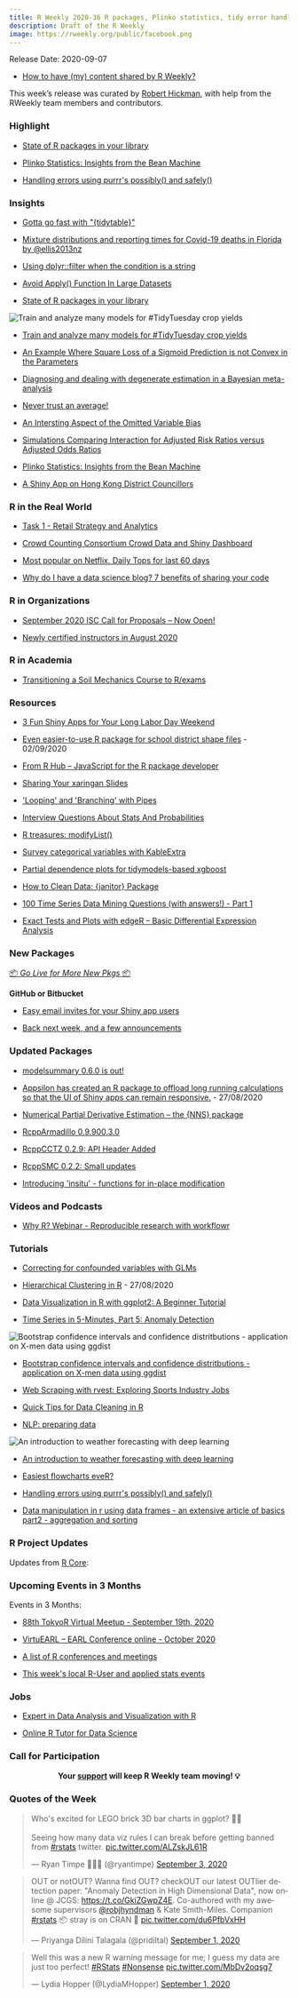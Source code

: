```yaml
---
title: R Weekly 2020-36 R packages, Plinko statistics, tidy error handling
description: Draft of the R Weekly
image: https://rweekly.org/public/facebook.png
---
```


Release Date: 2020-09-07

+ [How to have (my) content shared by R Weekly?](https://github.com/rweekly/rweekly.org#how-to-have-my-content-shared-by-r-weekly)

This week’s release was curated by [Robert Hickman](https://twitter.com/robwhickman), with help from the RWeekly team members and contributors.


###  Highlight

+ [State of R packages in your library](https://blog.r-hub.io/2020/09/03/keep.source/)

+ [Plinko Statistics: Insights from the Bean Machine](https://www.tylermw.com/plinko-statistics-insights-from-the-bean-machine/)

+ [Handling errors using purrr's possibly() and safely()](https://aosmith.rbind.io/2020/08/31/handling-errors/)

### Insights

+ [Gotta go fast with "{tidytable}"](http://www.brodrigues.co/blog/2020-09-05-tidytable/)

+ [Mixture distributions and reporting times for Covid-19 deaths in Florida by @ellis2013nz](http://freerangestats.info/blog/2020/09/06/mixture-distributions)

+ [Using dplyr::filter when the condition is a string](https://statisticaloddsandends.wordpress.com/2020/09/03/using-dplyrfilter-when-the-condition-is-a-string/)

+ [Avoid Apply() Function In Large Datasets](https://predictivehacks.com/avoid-apply-function-in-large-datasets/)

+ [State of R packages in your library](https://blog.r-hub.io/2020/09/03/keep.source/)

![Train and analyze many models for #TidyTuesday crop yields](https://raw.githubusercontent.com/rweekly/image/master/2020-09-07/crops_resized.png)

+ [Train and analyze many models for #TidyTuesday crop yields](https://juliasilge.com/blog/crop-yields/)

+ [An Example Where Square Loss of a Sigmoid Prediction is not Convex in the Parameters](https://win-vector.com/2020/09/01/an-example-where-square-loss-of-a-sigmoid-prediction-is-not-convex-in-the-parameters/)

+ [Diagnosing and dealing with degenerate estimation in a Bayesian meta-analysis](https://www.rdatagen.net/post/diagnosing-and-dealing-with-estimation-issues-in-the-bayesian-meta-analysis/)

+ [Never trust an average!](https://rolkra.github.io/never-trust-an-average/)

+ [An Intersting Aspect of the Omitted Variable Bias](http://skranz.github.io//r/2020/08/31/ovb.html?utm_source=feedburner&utm_medium=feed&utm_campaign=Feed%3A+skranz_R+%28Economics+and+R+%28R+Posts%29%29)

+ [Simulations Comparing Interaction for Adjusted Risk Ratios versus Adjusted Odds Ratios](https://r-posts.com/simulations-comparing-interaction-for-adjusted-risk-ratios-versus-adjusted-odds-ratios/)

+ [Plinko Statistics: Insights from the Bean Machine](https://www.tylermw.com/plinko-statistics-insights-from-the-bean-machine/)

+ [A Shiny App on Hong Kong District Councillors](https://martinctc.github.io/blog/a-shiny-app-on-hong-kong-district-councillors/)

### R in the Real World

+ [Task 1 - Retail Strategy and Analytics](https://shrishtivaish-rblogs.netlify.app/2020/08/task-1-retail-strategy-and-analytics/)

+ [Crowd Counting Consortium Crowd Data and Shiny Dashboard](https://rviews.rstudio.com/2020/08/31/crowd-counting-consortium-crowd-data-and-shiny-dashboard/)

+ [Most popular on Netflix. Daily Tops for last 60 days](https://r-posts.com/most-popular-on-netflix-daily-tops-for-last-60-days/)

+ [Why do I have a data science blog? 7 benefits of sharing your code](https://www.statsandr.com/blog/7-benefits-of-sharing-your-code-in-a-data-science-blog/)


###  R in Organizations

+ [September 2020 ISC Call for Proposals – Now Open!](https://www.r-consortium.org/blog/2020/09/01/september-2020-isc-call-for-proposals-now-open)

+ [Newly certified instructors in August 2020](https://education.rstudio.com/blog/2020/08/august-2020-instructors/)


###  R in Academia

+ [Transitioning a Soil Mechanics Course to R/exams](http://www.r-exams.org/general/uibk_soilmechanics/)



###  Resources

+ [3 Fun Shiny Apps for Your Long Labor Day Weekend](https://blog.rstudio.com/2020/09/04/3-fun-shiny-apps-for-your-long-labor-day-weekend/)

+ [Even easier-to-use R package for school district shape files](https://ivelasq.rbind.io/blog/leaidr2/) - 02/09/2020

+ [From R Hub – JavaScript for the R package developer](https://www.r-consortium.org/blog/2020/08/30/from-r-hub-javascript-for-the-r-package-developer)

+ [Sharing Your xaringan Slides](https://www.garrickadenbuie.com/blog/sharing-xaringan-slides/)

+ ['Looping' and 'Branching' with Pipes](http://daranzolin.github.io/2020-09-03-looping-branching-pipes/)

+ [Interview Questions About Stats And Probabilities](https://predictivehacks.com/interview-questions-about-stats-and-probabilities/)

+ [R treasures: modifyList()](https://petermeissner.de/blog/2020/09/03/utils-treasures-moifyList/)

+ [Survey categorical variables with KableExtra](https://amitlevinson.com/post/printing-survey-table/)

+ [Partial dependence plots for tidymodels-based xgboost](https://aliarsalankazmi.github.io/blog_DA/posts/r/2020/09/03/pdp-xgboost-tidymodels.html)

+ [How to Clean Data: {janitor} Package](https://www.exploringdata.org/post/how-to-clean-data-janitor-package/)

+ [100 Time Series Data Mining Questions (with answers!) - Part 1](https://franzbischoff.rbind.io/posts/100-time-series-part-1/)

+ [Exact Tests and Plots with edgeR – Basic Differential Expression Analysis](https://morphoscape.wordpress.com/2020/09/01/exact-tests-and-plots-with-edger-basic-differential-expression-analysis/)
###  New Packages

<p class="added-hostname"><a href="https://rweekly.org/live" target="_blank" class="externalLink">📦 <i>Go Live for More New Pkgs</i> 📦</a></p>


**GitHub or Bitbucket**

+ [Easy email invites for your Shiny app users ](https://www.tychobra.com/posts/2020-08-26-polished-email-templates/)

+ [Back next week, and a few announcements](https://thierrymoudiki.github.io/blog/2020/09/04/misc/python/quasirandomizednn/nnetsauce)


### Updated Packages

+ [modelsummary 0.6.0 is out!](https://vincentarelbundock.github.io/modelsummary/)

+ [Appsilon has created an R package to offload long running calculations so that the UI of Shiny apps can remain responsive.](https://appsilon.com/shiny-worker-package/) - 27/08/2020

+ [Numerical Partial Derivative Estimation – the {NNS} package](https://r-posts.com/numerical-partial-derivative-estimation/)

+ [RcppArmadillo 0.9.900.3.0](http://dirk.eddelbuettel.com/blog/2020/09/03#rcpparmadillo_0.9.900.3.0)

+ [RcppCCTZ 0.2.9: API Header Added](http://dirk.eddelbuettel.com/blog/2020/08/30#rcppcctz_0.2.9)

+ [RcppSMC 0.2.2: Small updates](http://dirk.eddelbuettel.com/blog/2020/08/30#rcppsmc_0.2.2)

+ [Introducing 'insitu' - functions for in-place modification](https://coolbutuseless.github.io/2020/09/03/introducing-insitu-functions-for-in-place-modification/)


###  Videos and Podcasts

+ [Why R? Webinar - Reproducible research with workflowr](http://r-addict.com/2020/09/01/WhyR-workflowr.html)


###  Tutorials

+ [Correcting for confounded variables with GLMs](http://www.seascapemodels.org/rstats/2020/09/04/correcting-with-glms.html)

+ [Hierarchical Clustering in R](http://iamhamid.com/post/hierarchical_clustering_tutorial/) - 27/08/2020

+ [Data Visualization in R with ggplot2: A Beginner Tutorial](https://www.dataquest.io/blog/data-visualization-in-r-with-ggplot2-a-beginner-tutorial/)

+ [Time Series in 5-Minutes, Part 5: Anomaly Detection](https://www.business-science.io/code-tools/2020/09/02/five-minute-time-series-anomaly-detection.html)

![Bootstrap confidence intervals and confidence distritbutions - application on X-men data using ggdist](https://raw.githubusercontent.com/rweekly/image/master/2020-09-07/xmen_resized.jpeg)

+ [Bootstrap confidence intervals and confidence distritbutions - application on X-men data using ggdist](https://aliarsalankazmi.github.io/blog_DA/posts/r/2020/09/01/confidence-distribution-bootstrap.html)

+ [Web Scraping with rvest: Exploring Sports Industry Jobs](https://www.bradcongelio.com/web-scraping-with-rvest-exploring-sports-industry-jobs/)

+ [Quick Tips for Data Cleaning in R](https://www.exploringdata.org/post/quick-tips-for-data-cleaning-in-r/)

+ [NLP: preparing data](https://www.theanalyticslab.nl/nlpblogs_0_preparing_restaurant_review_data_for_nlp_and_predictive_modeling/)

![An introduction to weather forecasting with deep learning](https://raw.githubusercontent.com/rweekly/image/master/2020-09-07/weather_resized.png)

+ [An introduction to weather forecasting with deep learning](https://blogs.rstudio.com/ai/posts/2020-09-01-weather-prediction/)

+ [Easiest flowcharts eveR?](http://gforge.se/2020/08/easy-flowchart/?utm_source=feedburner&utm_medium=feed&utm_campaign=Feed%3A+G-forgeR+%28G-Forge+%C2%BB+R%29)

+ [Handling errors using purrr's possibly() and safely()](https://aosmith.rbind.io/2020/08/31/handling-errors/)

+ [Data manipulation in r using data frames - an extensive article of basics part2 - aggregation and sorting](https://www.dataenq.com/2020/08/Data-manipulation-r-data-frames-aggregation-sorting.html?utm_source=feedburner&utm_medium=feed&utm_campaign=Feed%3A+dataenqfeed+%28dataENQ%29)

<!--<div class="post-more-begin></div><div class="post-more-end"></div>-->

###  R Project Updates

Updates from [R Core](http://developer.r-project.org/blosxom.cgi/R-devel/NEWS):


###  Upcoming Events in 3 Months

Events in 3 Months:

+ [88th TokyoR Virtual Meetup - September 19th, 2020](https://tokyor.connpass.com/)

+ [VirtuEARL – EARL Conference online - October 2020](https://www.mango-solutions.com/virtuearl-earl-conference-online-2020/)

+ [A list of R conferences and meetings](https://jumpingrivers.github.io/meetingsR/events.html)

+ [This week's local R-User and applied stats events](https://community.rstudio.com/c/irl)


### Jobs

+ [Expert in Data Analysis and Visualization with R](https://www.r-users.com/jobs/expert-in-data-analysis-and-visualization-with-r/)

+ [Online R Tutor for Data Science](https://www.r-users.com/jobs/r-virtual-tutor-data-science-with-r/)

###  Call for Participation


<p class="hide-support added-hostname support-rweekly" style="text-align: center;font-weight: bold;">Your <a class="non-visited externalLink" href="https://www.patreon.com/rweekly" onclick="pas(this)">support</a> will keep R Weekly team moving! 💡</p>

###  Quotes of the Week

<blockquote class="twitter-tweet"><p lang="en" dir="ltr">Who&#39;s excited for LEGO brick 3D bar charts in ggplot? 🙋‍♂️<br><br>Seeing how many data viz rules I can break before getting banned from <a href="https://twitter.com/hashtag/rstats?src=hash&amp;ref_src=twsrc%5Etfw">#rstats</a> twitter. <a href="https://t.co/ALZskJL61R">pic.twitter.com/ALZskJL61R</a></p>&mdash; Ryan Timpe 🏳️‍🌈🦕 (@ryantimpe) <a href="https://twitter.com/ryantimpe/status/1301603480646365189?ref_src=twsrc%5Etfw">September 3, 2020</a></blockquote> <script async src="https://platform.twitter.com/widgets.js" charset="utf-8"></script>

<blockquote class="twitter-tweet"><p lang="en" dir="ltr">OUT or notOUT? Wanna find OUT? checkOUT our latest OUTlier detection paper: &quot;Anomaly Detection in High Dimensional Data&quot;, now online @ JCGS: <a href="https://t.co/GkiZGwpZ4E">https://t.co/GkiZGwpZ4E</a>. Co-authored with my awesome supervisors <a href="https://twitter.com/robjhyndman?ref_src=twsrc%5Etfw">@robjhyndman</a> &amp; Kate Smith-Miles. Companion <a href="https://twitter.com/hashtag/rstats?src=hash&amp;ref_src=twsrc%5Etfw">#rstats</a> 📦 stray is on CRAN 🐶 <a href="https://t.co/du6PfbVxHH">pic.twitter.com/du6PfbVxHH</a></p>&mdash; Priyanga Dilini Talagala (@pridiltal) <a href="https://twitter.com/pridiltal/status/1300645048850153473?ref_src=twsrc%5Etfw">September 1, 2020</a></blockquote> <script async src="https://platform.twitter.com/widgets.js" charset="utf-8"></script>

<blockquote class="twitter-tweet"><p lang="en" dir="ltr">Well this was a new R warning message for me; I guess my data are just too perfect! <a href="https://twitter.com/hashtag/RStats?src=hash&amp;ref_src=twsrc%5Etfw">#RStats</a> <a href="https://twitter.com/hashtag/Nonsense?src=hash&amp;ref_src=twsrc%5Etfw">#Nonsense</a> <a href="https://t.co/MbDv2oqsg7">pic.twitter.com/MbDv2oqsg7</a></p>&mdash; Lydia Hopper (@LydiaMHopper) <a href="https://twitter.com/LydiaMHopper/status/1300883157970046976?ref_src=twsrc%5Etfw">September 1, 2020</a></blockquote> <script async src="https://platform.twitter.com/widgets.js" charset="utf-8"></script>